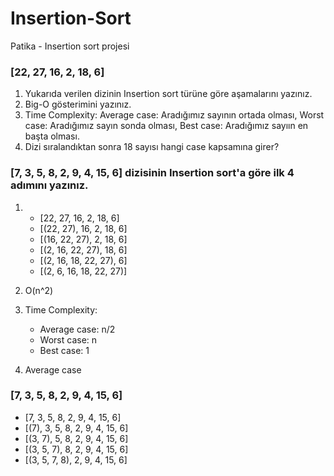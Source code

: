 # Insertion-Sort
Patika - Insertion sort projesi

### [22, 27, 16, 2, 18, 6]
1. Yukarıda verilen dizinin Insertion sort türüne göre aşamalarını yazınız.
2. Big-O gösterimini yazınız.
3. Time Complexity: 
  Average case: Aradığımız sayının ortada olması,
  Worst case: Aradığımız sayın sonda olması,
  Best case: Aradığımız sayıın en başta olması.
4. Dizi sıralandıktan sonra 18 sayısı hangi case kapsamına girer? 

### [7, 3, 5, 8, 2, 9, 4, 15, 6] dizisinin Insertion sort'a göre ilk 4 adımını yazınız.

1. - [22, 27, 16, 2, 18, 6]
   - [(22, 27), 16, 2, 18, 6]
   - [(16, 22, 27), 2, 18, 6]
   - [(2, 16, 22, 27), 18, 6]
   - [(2, 16, 18, 22, 27), 6]
   - [(2, 6, 16, 18, 22, 27)]
   
2. O(n^2)

3. Time Complexity: 
   - Average case: n/2 
   - Worst case:   n
   - Best case:    1

4. Average case


### [7, 3, 5, 8, 2, 9, 4, 15, 6]
- [7, 3, 5, 8, 2, 9, 4, 15, 6]
- [(7), 3, 5, 8, 2, 9, 4, 15, 6]
- [(3, 7), 5, 8, 2, 9, 4, 15, 6]
- [(3, 5, 7), 8, 2, 9, 4, 15, 6]
- [(3, 5, 7, 8), 2, 9, 4, 15, 6]
